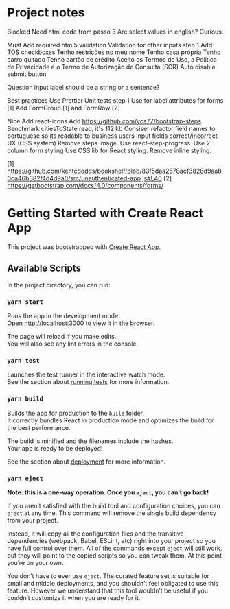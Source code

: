 # Project notes

Blocked
  Need html code from passo 3
    Are select values in english? Curious.

Must
  Add required html5 validation
  Validation for other inputs step 1
  Add TOS checkboxes
    Tenho restrições no meu nome
    Tenho casa própria
    Tenho carro quitado
    Tenho cartão de crédito
    Aceito os Termos de Uso, a Política de Privacidade e o Termo de Autorização de Consulta (SCR)
  Auto disable submit button


Question
  input label should be a string or a sentence?

Best practices
  Use Prettier
  Unit tests step 1 
  Use for label attributes for forms [1]
  Add FormGroup [1] and FormRow [2]

Nice
  Add react-icons
  Add https://github.com/ycs77/bootstrap-steps
  Benchmark citiesToState read, it's 112 kb
  Consiser refactor field names to portuguese so its readable to business users
  Input fields correct/incorrect UX (CSS system)
  Remove steps image. Use react-step-progress.
  Use 2 column form styling
  Use CSS lib for React styling. Remove inline styling.


[1] https://github.com/kentcdodds/bookshelf/blob/83f5daa2578aef3828d9aa80ca46b382f4d4d9a0/src/unauthenticated-app.js#L40
[2] https://getbootstrap.com/docs/4.0/components/forms/


# Getting Started with Create React App

This project was bootstrapped with [Create React App](https://github.com/facebook/create-react-app).

## Available Scripts

In the project directory, you can run:

### `yarn start`

Runs the app in the development mode.\
Open [http://localhost:3000](http://localhost:3000) to view it in the browser.

The page will reload if you make edits.\
You will also see any lint errors in the console.

### `yarn test`

Launches the test runner in the interactive watch mode.\
See the section about [running tests](https://facebook.github.io/create-react-app/docs/running-tests) for more information.

### `yarn build`

Builds the app for production to the `build` folder.\
It correctly bundles React in production mode and optimizes the build for the best performance.

The build is minified and the filenames include the hashes.\
Your app is ready to be deployed!

See the section about [deployment](https://facebook.github.io/create-react-app/docs/deployment) for more information.

### `yarn eject`

**Note: this is a one-way operation. Once you `eject`, you can’t go back!**

If you aren’t satisfied with the build tool and configuration choices, you can `eject` at any time. This command will remove the single build dependency from your project.

Instead, it will copy all the configuration files and the transitive dependencies (webpack, Babel, ESLint, etc) right into your project so you have full control over them. All of the commands except `eject` will still work, but they will point to the copied scripts so you can tweak them. At this point you’re on your own.

You don’t have to ever use `eject`. The curated feature set is suitable for small and middle deployments, and you shouldn’t feel obligated to use this feature. However we understand that this tool wouldn’t be useful if you couldn’t customize it when you are ready for it.